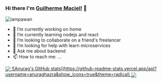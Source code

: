 ### Hi there I'm [Guilherme Maciel!](https://github.com/forestus/forestus.github.io) 👋
<p align="left"> <img src="https://komarev.com/ghpvc/?username=forestus&label=Views&color=blue&style=plastic" alt="iampawan" /> </p>


- 🔭 I’m currently working on home
- 🌱 I’m currently learning nodejs and react
- 👯 I’m looking to collaborate on a friend's freelancer
- 🤔 I’m looking for help with learn microservices
- 💬 Ask me about backend
- 📫 How to reach me: ...

<a href="https://github.com/forestus">
  <img align="center" src="https://github-readme-stats.vercel.app/api/top-langs/?username=forestus&theme=tokyonight&hide_langs_below=1" />
  ![Anurag's GitHub stats](https://github-readme-stats.vercel.app/api?username=anuraghazra&show_icons=true&theme=radical)
</a>
<a href="https://github.com/forestus">
  <img align="center" src="https://github-readme-stats.vercel.app/api?username=forestus&show_icons=true&theme=radical" />
</a>
